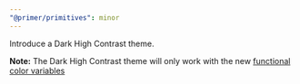 ```yaml
---
"@primer/primitives": minor
---
```


Introduce a Dark High Contrast theme.

**Note:** The Dark High Contrast theme will only work with the new [functional color variables](https://primer.style/primitives/colors#functional-variables)
